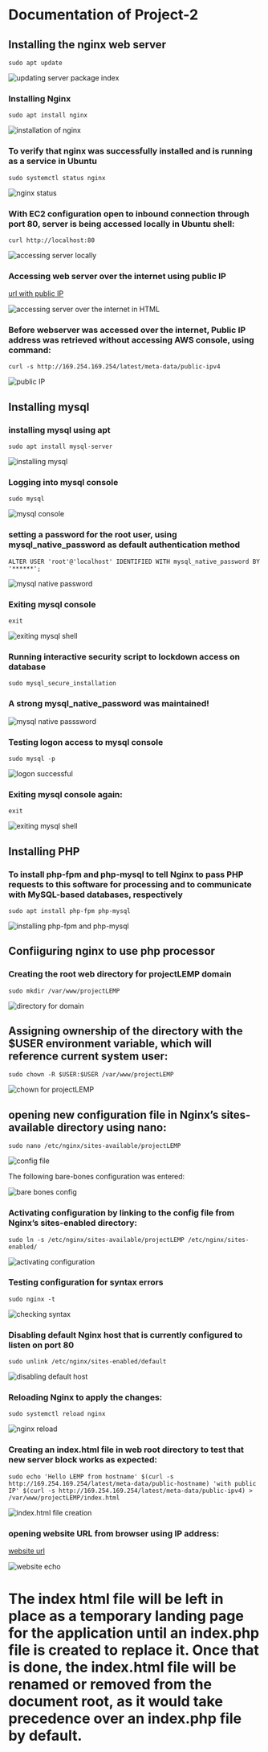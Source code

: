 # Documentation of Project-2

## Installing the nginx web server

`sudo apt update`

![updating server package index](./images/sudo-apt-update.png)

### Installing Nginx

`sudo apt install nginx`

![installation of nginx](./images/install-nginx.png)

### To verify that nginx was successfully installed and is running as a service in Ubuntu

`sudo systemctl status nginx`

![nginx status](./images/status-nginx.png)

### With EC2 configuration open to inbound connection through port 80, server is being accessed locally in Ubuntu shell:

`curl http://localhost:80`

![accessing server locally](./images/curl-localhost.png)

### Accessing web server over the internet using public IP

[url with public IP](http://54.209.203.146:80)

![accessing server over the internet in HTML](./images/welcome-to-nginx.png)

### Before webserver was accessed over the internet, Public IP address was retrieved without accessing AWS console, using command:

`curl -s http://169.254.169.254/latest/meta-data/public-ipv4`

![public IP](./images/public-ip.png)

## Installing mysql

### installing mysql using apt

`sudo apt install mysql-server`

![installing mysql](./images/installing-mysql.png)

### Logging into mysql console

`sudo mysql`

![mysql console](./images/mysql-console.png)

### setting a password for the root user, using mysql_native_password as default authentication method

`ALTER USER 'root'@'localhost' IDENTIFIED WITH mysql_native_password BY '******';`

![mysql native password](./images/sql-password.png)

### Exiting mysql console

`exit`

![exiting mysql shell](./images/mysql-exit.png)

### Running interactive security script to lockdown access on database

`sudo mysql_secure_installation`

### A strong mysql_native_password was maintained!

![mysql native passsword](./images/secure-installation.png)

### Testing logon access to mysql console

`sudo mysql -p`

![logon successful](./images/mysql-logon.png)

### Exiting mysql console again:

`exit`

![exiting mysql shell](./images/mysql-exit.png)

## Installing PHP

### To install php-fpm and php-mysql to tell Nginx to pass PHP requests to this software for processing and to communicate with MySQL-based databases, respectively

`sudo apt install php-fpm php-mysql`

![installing php-fpm and php-mysql](./images/install-php.png)

## Confiiguring nginx to use php processor

### Creating the root web directory for projectLEMP domain

`sudo mkdir /var/www/projectLEMP`

![directory for domain](./images/directory-domain.png)

## Assigning ownership of the directory with the $USER environment variable, which will reference current system user:

`sudo chown -R $USER:$USER /var/www/projectLEMP`

![chown for projectLEMP](./images/chown-domain.png)

## opening new configuration file in Nginx’s sites-available directory using nano:

`sudo nano /etc/nginx/sites-available/projectLEMP`

![config file](./images/nano-config.png)

The following bare-bones configuration was entered:

![bare bones config](./images/bare-bones.png)

### Activating configuration by linking to the config file from Nginx’s sites-enabled directory:

`sudo ln -s /etc/nginx/sites-available/projectLEMP /etc/nginx/sites-enabled/`

![activating configuration](./images/activating-config.png)

### Testing configuration for syntax errors

`sudo nginx -t`

![checking syntax](./images/syntax-ok.png)

### Disabling default Nginx host that is currently configured to listen on port 80

`sudo unlink /etc/nginx/sites-enabled/default`

![disabling default host](./images/disable-default.png)

### Reloading Nginx to apply the changes:

`sudo systemctl reload nginx`

![nginx reload](./images/nginx-reload.png)

### Creating an index.html file in web root directory to test that new server block works as expected:

`sudo echo 'Hello LEMP from hostname' $(curl -s http://169.254.169.254/latest/meta-data/public-hostname) 'with public IP' $(curl -s http://169.254.169.254/latest/meta-data/public-ipv4) > /var/www/projectLEMP/index.html`

![index.html file creation](./images/create-file-in-directory.png)

### opening website URL from browser using IP address:

[website url](http://54.209.203.146/)

![website echo](./images/public-ip-echo.png)

# The index html file will be left in place as a temporary landing page for the application until an index.php file is created to replace it. Once that is done, the index.html file will be renamed or removed from the document root, as it would take precedence over an index.php file by default.





